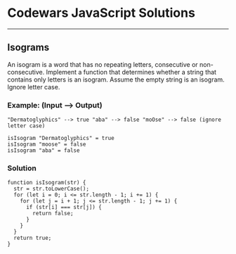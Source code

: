 # Codewars JavaScript Solutions

---

## Isograms

An isogram is a word that has no repeating letters, consecutive or non-consecutive.
Implement a function that determines whether a string that contains only letters is an isogram.
Assume the empty string is an isogram. Ignore letter case.

### Example: (Input --> Output)

```
"Dermatoglyphics" --> true "aba" --> false "moOse" --> false (ignore letter case)

isIsogram "Dermatoglyphics" = true
isIsogram "moose" = false
isIsogram "aba" = false
```

### Solution

```
function isIsogram(str) {
  str = str.toLowerCase();
  for (let i = 0; i <= str.length - 1; i += 1) {
    for (let j = i + 1; j <= str.length - 1; j += 1) {
      if (str[i] === str[j]) {
        return false;
      }
    }
  }
  return true;
}
```
